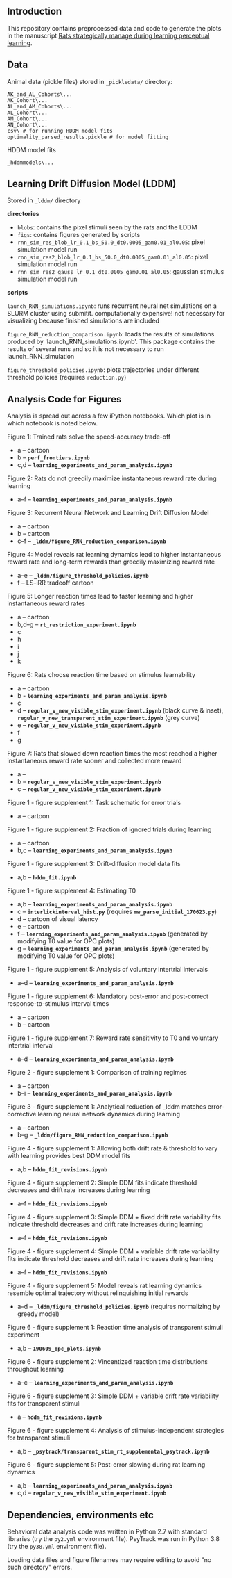 ## Introduction

This repository contains preprocessed data and code to generate the plots in the manuscript [Rats strategically manage during learning perceptual learning](https://www.biorxiv.org/content/10.1101/2020.09.01.259911v1.abstract). 


## Data

Animal data (pickle files) stored in `_pickledata/` directory:
    
    AK_and_AL_Cohorts\...
    AK_Cohort\...
    AL_and_AM_Cohorts\...
    AL_Cohort\...
    AM_Cohort\...
    AN_Cohort\...
    csv\ # for running HDDM model fits
    optimality_parsed_results.pickle # for model fitting
	
HDDM model fits

	_hddmmodels\...


## Learning Drift Diffusion Model (LDDM)

Stored in `_lddm/` directory

**directories**

- `blobs`: contains the pixel stimuli seen by the rats and the LDDM
- `figs`: contains figures generated by scripts
- `rnn_sim_res_blob_lr_0.1_bs_50.0_dt0.0005_gam0.01_al0.05`: pixel simulation model run
- `rnn_sim_res2_blob_lr_0.1_bs_50.0_dt0.0005_gam0.01_al0.05`: pixel simulation model run
- `rnn_sim_res2_gauss_lr_0.1_dt0.0005_gam0.01_al0.05`: gaussian stimulus simulation model run

**scripts**

`launch_RNN_simulations.ipynb`: runs recurrent neural net simulations on a SLURM cluster using submitit. computationally expensive! not necessary for visualizing because finished simulations are included

`figure_RNN_reduction_comparison.ipynb`: loads the results of simulations produced by 'launch_RNN_simulations.ipynb'. This package contains the results of several runs and so it is not necessary to run launch_RNN_simulation

`figure_threshold_policies.ipynb`: plots trajectories under different threshold policies (requires `reduction.py`)


## Analysis Code for Figures

Analysis is spread out across a few iPython notebooks. Which plot is in which notebook is noted below.


Figure 1: Trained rats solve the speed-accuracy trade-off
- a – cartoon
- b – **`perf_frontiers.ipynb`**
- c,d – **`learning_experiments_and_param_analysis.ipynb`**

Figure 2: Rats do not greedily maximize instantaneous reward rate during learning
- a–f – **`learning_experiments_and_param_analysis.ipynb`**

Figure 3: Recurrent Neural Network and Learning Drift Diffusion Model
- a – cartoon
- b – cartoon
- c–f – **`_lddm/figure_RNN_reduction_comparison.ipynb`**

Figure 4: Model reveals rat learning dynamics lead to higher instantaneous reward rate and long-term rewards than greedily maximizing reward rate
- a–e – **`_lddm/figure_threshold_policies.ipynb`**
- f – LS-iRR tradeoff cartoon

Figure 5: Longer reaction times lead to faster learning and higher instantaneous reward rates
- a – cartoon
- b,d–g – **`rt_restriction_experiment.ipynb`**
- c
- h
- i
- j
- k

Figure 6: Rats choose reaction time based on stimulus learnability
- a – cartoon
- b - **`learning_experiments_and_param_analysis.ipynb`**
- c
- d – **`regular_v_new_visible_stim_experiment.ipynb`** (black curve & inset), **`regular_v_new_transparent_stim_experiment.ipynb`** (grey curve)
- e – **`regular_v_new_visible_stim_experiment.ipynb`**
- f
- g

Figure 7: Rats that slowed down reaction times the most reached a higher instantaneous reward rate sooner and collected more reward
- a – 
- b – **`regular_v_new_visible_stim_experiment.ipynb`**
- c – **`regular_v_new_visible_stim_experiment.ipynb`**

Figure 1 - figure supplement 1: Task schematic for error trials
- a – cartoon

Figure 1 - figure supplement 2: Fraction of ignored trials during learning
- a – cartoon
- b,c – **`learning_experiments_and_param_analysis.ipynb`**

Figure 1 - figure supplement 3: Drift-diffusion model data fits
- a,b – **`hddm_fit.ipynb`**

Figure 1 - figure supplement 4: Estimating T0
- a,b – **`learning_experiments_and_param_analysis.ipynb`**
- c – **`interlickinterval_hist.py`** (requires **`mw_parse_initial_170623.py`**) 
- d – cartoon of visual latency
- e – cartoon
- f – **`learning_experiments_and_param_analysis.ipynb`** (generated by modifying T0 value for OPC plots)
- g – **`learning_experiments_and_param_analysis.ipynb`** (generated by modifying T0 value for OPC plots)

Figure 1 - figure supplement 5: Analysis of voluntary intertrial intervals
- a–d – **`learning_experiments_and_param_analysis.ipynb`** 

Figure 1 - figure supplement 6: Mandatory post-error and post-correct response-to-stimulus interval times
- a – cartoon
- b – cartoon

Figure 1 - figure supplement 7: Reward rate sensitivity to T0 and voluntary intertrial interval
- a–d – **`learning_experiments_and_param_analysis.ipynb`** 

Figure 2 - figure supplement 1: Comparison of training regimes
- a – cartoon
- b–i – **`learning_experiments_and_param_analysis.ipynb`** 

Figure 3 - figure supplement 1: Analytical reduction of _lddm matches error-corrective learning neural network dynamics during learning
- a – cartoon
- b–g – **`_lddm/figure_RNN_reduction_comparison.ipynb`**

Figure 4 - figure supplement 1: Allowing both drift rate & threshold to vary with learning provides best DDM model fits
- a,b – **`hddm_fit_revisions.ipynb`**

Figure 4 - figure supplement 2: Simple DDM fits indicate threshold decreases and drift rate increases during learning
- a–f – **`hddm_fit_revisions.ipynb`**

Figure 4 - figure supplement 3: Simple DDM + fixed drift rate variability fits indicate threshold decreases and drift rate increases during learning
- a–f – **`hddm_fit_revisions.ipynb`**

Figure 4 - figure supplement 4: Simple DDM + variable drift rate variability fits indicate threshold decreases and drift rate increases during learning
- a–f – **`hddm_fit_revisions.ipynb`**

Figure 4 - figure supplement 5: Model reveals rat learning dynamics resemble optimal trajectory without relinquishing initial rewards
- a–d – **`_lddm/figure_threshold_policies.ipynb`** (requires normalizing by greedy model)

Figure 6 - figure supplement 1: Reaction time analysis of transparent stimuli experiment
- a,b – **`190609_opc_plots.ipynb`**

Figure 6 - figure supplement 2: Vincentized reaction time distributions throughout learning
- a–c – **`learning_experiments_and_param_analysis.ipynb`**

Figure 6 - figure supplement 3: Simple DDM + variable drift rate variability fits for transparent stimuli
- a – **`hddm_fit_revisions.ipynb`**

Figure 6 - figure supplement 4: Analysis of stimulus-independent strategies for transparent stimuli
- a,b – **`_psytrack/transparent_stim_rt_supplemental_psytrack.ipynb`**

Figure 6 - figure supplement 5: Post-error slowing during rat learning dynamics
- a,b – **`learning_experiments_and_param_analysis.ipynb`**
- c,d – **`regular_v_new_visible_stim_experiment.ipynb`**


## Dependencies, environments etc

Behavioral data analysis code was written in Python 2.7 with standard libraries (try the `py2.yml` environment file). PsyTrack was run in Python 3.8 (try the `py38.yml` environment file).

Loading data files and figure filenames may require editing to avoid "no such directory" errors. 